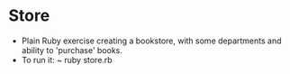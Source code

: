 # Store
* Plain Ruby exercise creating a bookstore, with some departments and ability to 'purchase' books.
* To run it: ~ ruby store.rb
